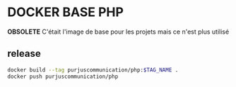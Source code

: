 # DOCKER BASE PHP

**OBSOLETE**
C'était l'image de base pour les projets mais ce n'est plus utilisé

## release
```sh
docker build --tag purjuscommunication/php:$TAG_NAME .
docker push purjuscommunication/php
```

